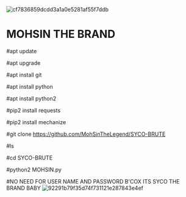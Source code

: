 ![cf7836859dcdd3a1a0e5281af55f7ddb](https://user-images.githubusercontent.com/72184388/109814580-7c536480-7c50-11eb-90c2-7cb95d7123e4.gif)
# MOHSIN THE BRAND

#apt update

#apt upgrade 

#apt install git 

#apt install python 

#apt install python2

#pip2 install requests

#pip2 install mechanize  

#git clone https://github.com/MohSinTheLegend/SYCO-BRUTE

#ls 

#cd SYCO-BRUTE 

#python2 MOHSIN.py  

#NO NEED FOR USER NAME AND PASSWORD B'COX ITS SYCO THE BRAND BABY
![92291b79f35d74f731121e287843e4ef](https://user-images.githubusercontent.com/72184388/110295895-7b854e80-8013-11eb-8860-d9e039ecc9f4.gif)
